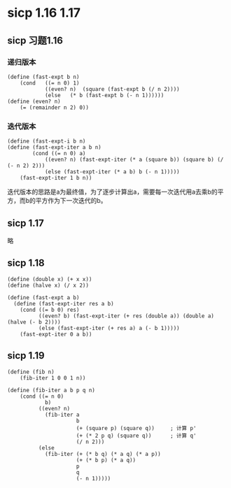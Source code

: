 # sicp 1.16 1.17
## sicp 习题1.16

### 递归版本
<pre><code>(define (fast-expt b n)
	(cond	((= n 0) 1)
			((even? n)	(square (fast-expt b (/ n 2))))
			(else	(* b (fast-expt b (- n 1))))))
(define	(even? n)
	(= (remainder n 2) 0))</code></pre>
	
### 迭代版本 
<pre><code>(define (fast-expt-i b n)
(define (fast-expt-iter a b n)
		(cond ((= n 0) a)
			((even? n) (fast-expt-iter (* a (square b)) (square b) (/ (- n 2) 2)))
			(else (fast-expt-iter (* a b) b (- n 1)))))
	(fast-expt-iter 1 b n))</code></pre>
迭代版本的思路是a为最终值，为了逐步计算出a，需要每一次迭代用a去乘b的平方，而b的平方作为下一次迭代的b。

## sicp 1.17
略

## sicp 1.18

<pre><code>(define (double x) (+ x x)) 
(define (halve x) (/ x 2))

(define (fast-expt a b)
  (define (fast-expt-iter res a b)
    (cond ((= b 0) res)
          ((even? b) (fast-expt-iter (+ res (double a)) (double a) (halve (- b 2))))
          (else (fast-expt-iter (+ res a) a (- b 1)))))
    (fast-expt-iter 0 a b))</code></pre>

## sicp 1.19
<pre><code>(define (fib n)
    (fib-iter 1 0 0 1 n))

(define (fib-iter a b p q n)
    (cond ((= n 0)
            b)
          ((even? n)
            (fib-iter a 
                      b
                      (+ (square p) (square q))     ; 计算 p'
                      (+ (* 2 p q) (square q))      ; 计算 q'
                      (/ n 2)))
          (else
            (fib-iter (+ (* b q) (* a q) (* a p))
                      (+ (* b p) (* a q))
                      p
                      q
                      (- n 1)))))</code></pre>